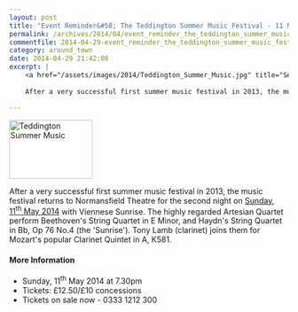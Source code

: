 ```yaml
---
layout: post
title: "Event Reminder&#58; The Teddington Summer Music Festival - 11 May 2014"
permalink: /archives/2014/04/event_reminder_the_teddington_summer_music_festiva.html
commentfile: 2014-04-29-event_reminder_the_teddington_summer_music_festiva
category: around_town
date: 2014-04-29 21:42:08
excerpt: |
    <a href="/assets/images/2014/Teddington_Summer_Music.jpg" title="See larger version of - Teddington Summer Music"><img src="/assets/images/2014/Teddington_Summer_Music_thumb.jpg" width="150" height="106" alt="Teddington Summer Music" class="photo right" /></a>
    
    After a very successful first summer music festival in 2013, the music festival returns to Normansfield Theatre for the second night on <a href="https://stmargarets.london/event/concert/200705144420">Sunday, 11<sup>th</sup> May 2014</a> with Viennese Sunrise. The highly regarded Artesian Quartet perform Beethoven's String Quartet in E Minor, and Haydn's String Quartet in Bb, Op 76 No.4 (the 'Sunrise'). Tony Lamb (clarinet) joins them for Mozart's popular Clarinet Quintet in A, K581.

---
```


<a href="/assets/images/2014/Teddington_Summer_Music.jpg" title="See larger version of - Teddington Summer Music"><img src="/assets/images/2014/Teddington_Summer_Music_thumb.jpg" width="150" height="106" alt="Teddington Summer Music" class="photo right" /></a>

After a very successful first summer music festival in 2013, the music festival returns to Normansfield Theatre for the second night on [Sunday, 11<sup>th</sup> May 2014](https://stmargarets.london/event/concert/200705144420) with Viennese Sunrise. The highly regarded Artesian Quartet perform Beethoven's String Quartet in E Minor, and Haydn's String Quartet in Bb, Op 76 No.4 (the 'Sunrise'). Tony Lamb (clarinet) joins them for Mozart's popular Clarinet Quintet in A, K581.

#### More Information

-   Sunday, 11<sup>th</sup> May 2014 at 7.30pm
-   Tickets: £12.50/&pound;10 concessions
-   Tickets on sale now - 0333 1212 300

